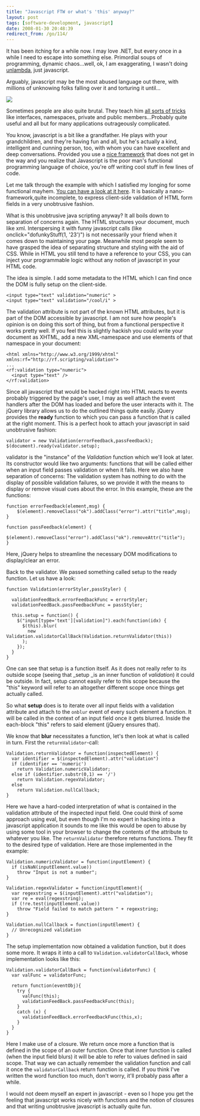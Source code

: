 ```yaml
---
title: "Javascript FTW or what's 'this' anyway?"
layout: post
tags: [software-development, javascript]
date: 2008-01-30 20:48:39
redirect_from: /go/114/
---
```


It has been itching for a while now. I may love .NET, but every once in a while I need to escape into something else. Primordial soups of programming, dynamic chaos...well, ok, I am exaggerating, I wasn't doing [unlambda](http://www.madore.org/~david/programs/unlambda/), just javascript.

Arguably, javascript may be the most abused language out there, with millions of unknowing folks falling over it and torturing it until...

![](/public/assets/unresponsive.jpg)

Sometimes people are also quite brutal. They teach him [all sorts of tricks](http://www.asp.net/ajax/documentation/live/tutorials/EnhancingJavaScriptTutorial.aspx) like interfaces, namespaces, private and public members...Probably quite useful and all but for many applications outrageously complicated.

You know, javascript is a bit like a grandfather. He plays with your grandchildren, and they're having fun and all, but he's actually a kind, intelligent and cunning person, too, with whom you can have excellent and deep conversations. Provided you use a [nice framework](http://jquery.com/) that does not get in the way and you realize that Javascript is the poor man's functional programming language of choice, you're off writing cool stuff in few lines of code.

Let me talk through the example with which I satisfied my longing for some functional mayhem. [You can have a look at it here](/public/assets/ValidationTest.htm). It is basically a nano-framework,quite incomplete, to express client-side validation of HTML form fields in a very unobtrusive fashion.

What is this unobtrusive java scripting anyway? It all boils down to separation of concerns again. The HTML structures your document, much like xml. Interspersing it with funny javascript calls (like onclick="dofunkyStuff(1, '23')") is not necessarily your friend when it comes down to maintaining your page. Meanwhile most people seem to have grasped the idea of separating structure and styling with the aid of CSS. While in HTML you still tend to have a reference to your CSS, you can inject your programmable logic without any notion of javascript in your HTML code.

The idea is simple. I add some metadata to the HTML which I can find once the DOM is fully setup on the client-side.


    <input type="text" validation="numeric" >
    <input type="text" validation="/cool/i" >


The validation attribute is not part of the known HTML attributes, but it is part of the DOM accessible by javascript. I am not sure how people's opinion is on doing this sort of thing, but from a functional perspective it works pretty well. If you feel this is slightly hackish you could write your document as XHTML, add a new XML-namespace and use elements of that namespace in your document:


    <html xmlns="http://www.w3.org/1999/xhtml" xmlns:rf="http://rf.scripting/validation">
    ...
    <rf:validation type="numeric">
      <input type="text" />
    </rf:validation>


Since all javascript that would be hacked right into HTML reacts to events probably triggered by the page's user, I may as well attach the event handlers after the DOM has loaded and before the user interacts with it. The jQuery library allows us to do the outlined things quite easily. jQuery provides the **ready** function to which you can pass a function that is called at the right moment. This is a perfect hook to attach your javascript in said unobtrusive fashion:

    validator = new Validation(errorFeedback,passFeedback);
    $(document).ready(validator.setup);

validator is the "instance" of the _Validation_ function which we'll look at later. Its constructor would like two arguments: functions that will be called either when an input field passes validation or when it fails. Here we also have separation of concerns: The validation system has nothing to do with the display of possible validation failures, so we provide it with the means to display or remove visual cues about the error. In this example, these are the functions:


    function errorFeedback(element,msg) {
    	$(element).removeClass("ok").addClass("error").attr("title",msg);
    }

    function passFeedback(element) {
    	$(element).removeClass("error").addClass("ok").removeAttr("title");
    }

Here, jQuery helps to streamline the necessary DOM modifications to display/clear an error.

Back to the validator. We passed something called setup to the ready function. Let us have a look:

    function Validation(errorStyler,passStyler) {

      validationFeedBack.errorFeedbackFunc = errorStyler;
      validationFeedBack.passFeedbackFunc = passStyler;

      this.setup = function() {
        $("input[type='text'][validation]").each(function(idx) {
          $(this).blur(
            new Validation.validatorCallBack(Validation.returnValidator(this))
          );
        });
      }
    }

One can see that setup is a function itself. As it does not really refer to its outside scope (seeing that _setup _is an inner function of _validation_) it could be outside. In fact, setup cannot easily refer to this scope because the "this" keyword will refer to an altogether different scope once things get actually called.

So what **setup** does is to iterate over all input fields with a validation attribute and attach to the `onblur` event of every such element a function. It will be called in the context of an input field once it gets blurred. Inside the each-block "this" refers to said element (jQuery ensures that).

We know that **blur** necessitates a function, let's then look at what is called in turn. First the `returnValidator`-call:


    Validation.returnValidator = function(inspectedElement) {
      var identifier = $(inspectedElement).attr("validation")
      if (identifier == 'numeric')
        return Validation.numericValidator;
      else if (identifier.substr(0,1) == '/')
        return Validation.regexValidator;
      else
        return Validation.nullCallback;
    }

Here we have a hard-coded interpretation of what is contained in the validation attribute of the inspected input field. One could think of some approach using eval, but even though I'm no expert in hacking into a javascript application it sounds to me like this would be open to abuse by using some tool in your browser to change the contents of the attribute to whatever you like. The `returnValidator` therefore returns functions. They fit to the desired type of validation. Here are those implemented in the example:


    Validation.numericValidator = function(inputElement) {
      if (isNaN(inputElement.value))
        throw "Input is not a number";
    }

    Validation.regexValidator = function(inputElement){
      var regexstring = $(inputElement).attr("validation");
      var re = eval(regexstring);
      if (!re.test(inputElement.value))
        throw "Field failed to match pattern " + regexstring;
    }

    Validation.nullCallback = function(inputElement) {
      // Unrecognized validation
    }

The setup implementation now obtained a validation function, but it does some more. It wraps it into a call to   `Validation.validatorCallBack`, whose implementation looks like this:

    Validation.validatorCallBack = function(validatorFunc) {
      var valFunc = validatorFunc;

      return function(eventObj){
        try {
          valFunc(this);
          validationFeedBack.passFeedbackFunc(this);
        }
        catch (x) {
          validationFeedBack.errorFeedbackFunc(this,x);
        }
      }
    }

Here I make use of a closure. We return once more a function that is defined in the scope of an outer function. Once that inner function is called (when the input field blurs) it will be able to refer to values defined in said scope. That way we can actually remember the validation function and call it once the `validatorCallback` return function is called. If you think I've written the word function too much, don't worry, it'll probably pass after a while.

I would not deem myself an expert in javascript - even so I hope you get the feeling that javascript works nicely with functions and the notion of closures and that writing unobtrusive javascript is actually quite fun.
